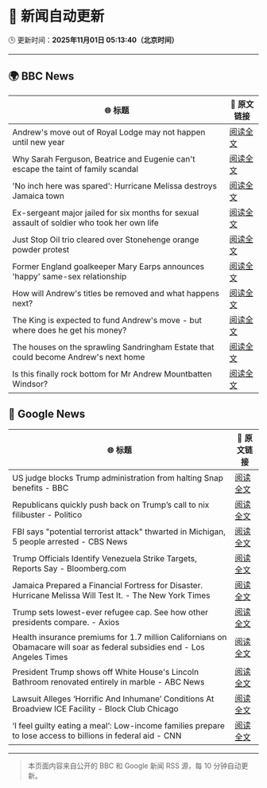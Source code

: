 # 🧠 新闻自动更新

🕒 更新时间：**2025年11月01日 05:13:40（北京时间）**

---

## 🌍 BBC News

| 🌐 标题 | 🔗 原文链接 |
|--------|-------------|
| Andrew's move out of Royal Lodge may not happen until new year | [阅读全文](https://www.bbc.com/news/articles/c2emmdnw82yo?at_medium=RSS&at_campaign=rss) |
| Why Sarah Ferguson, Beatrice and Eugenie can't escape the taint of family scandal | [阅读全文](https://www.bbc.com/news/articles/cy8vrzpgxnro?at_medium=RSS&at_campaign=rss) |
| 'No inch here was spared': Hurricane Melissa destroys Jamaica town | [阅读全文](https://www.bbc.com/news/videos/ce3xxzg09gro?at_medium=RSS&at_campaign=rss) |
| Ex-sergeant major jailed for six months for sexual assault of soldier who took her own life | [阅读全文](https://www.bbc.com/news/articles/cvgd1zk5nrgo?at_medium=RSS&at_campaign=rss) |
| Just Stop Oil trio cleared over Stonehenge orange powder protest | [阅读全文](https://www.bbc.com/news/articles/cjekdqj7529o?at_medium=RSS&at_campaign=rss) |
| Former England goalkeeper Mary Earps announces 'happy' same-sex relationship | [阅读全文](https://www.bbc.com/news/articles/c620lyx5p17o?at_medium=RSS&at_campaign=rss) |
| How will Andrew's titles be removed and what happens next? | [阅读全文](https://www.bbc.com/news/articles/c5ylk9r336zo?at_medium=RSS&at_campaign=rss) |
| The King is expected to fund Andrew's move - but where does he get his money? | [阅读全文](https://www.bbc.com/news/articles/cwy5lzq94gqo?at_medium=RSS&at_campaign=rss) |
| The houses on the sprawling Sandringham Estate that could become Andrew's next home | [阅读全文](https://www.bbc.com/news/articles/c201zvrpvw9o?at_medium=RSS&at_campaign=rss) |
| Is this finally rock bottom for Mr Andrew Mountbatten Windsor? | [阅读全文](https://www.bbc.com/news/articles/c62elnjnqqxo?at_medium=RSS&at_campaign=rss) |

## 📰 Google News

| 🌐 标题 | 🔗 原文链接 |
|--------|-------------|
| US judge blocks Trump administration from halting Snap benefits - BBC | [阅读全文](https://news.google.com/rss/articles/CBMiWkFVX3lxTFBxX25wMUxHS3lrYklPeWU3MVhYcHpVUnFsOWJLUmpOVlFoazZNMXBOX1hCTkNCblJTSjMxemhpV1F3UVFEcE5wcV9xMVMxWllmQ25qQmtoR1Zqd9IBX0FVX3lxTE1LamNpVVM3MnRpcTJXc0k4bWpCSFpGQWJLeVVjTUltWVpncjllSG1ZNDVUWEFuTERZZDRtdzdlMnd6d0F2ZlBqaVcwYTR2UW9BY0h0TjhGc2E5REl1M1hv?oc=5) |
| Republicans quickly push back on Trump’s call to nix filibuster - Politico | [阅读全文](https://news.google.com/rss/articles/CBMikAFBVV95cUxQNWRRRjZxdmVMOXpZR0U5Mk43T04tQ0lQNzJrdFMwemhpLThKTDVnNXhONFkyS29UaFVZdlRGV242UFNSUnhybnZtNGNuVUVHQzV3YUVfY2ROekRVVWl0OGZCdGEyZFBuckxtb0s1TUx0RjNnUTg2RktBV3VvbXIwM3lJMGVFVkd6Z0phS2xxT2I?oc=5) |
| FBI says "potential terrorist attack" thwarted in Michigan, 5 people arrested - CBS News | [阅读全文](https://news.google.com/rss/articles/CBMipgFBVV95cUxQRnBIaUY4SFBqc280TzhTX19zSkxrTHpETkF4RnF1RjQyWGNOOWVJVGFYQzVYTnBJWEo3TTQzUE8xVFFza2MxZk51dmJwdy1oc09fMlBHWF8zSTE3QldyenZUSUtXRmMyZF9pWnJvZFNCS01UT3dwblhZTVMzbzNUUE9rdXJTZ2ktYUZFZzNqS3BUazRRTS1HWFlBMFhRRTV3YXBKSXp30gGrAUFVX3lxTE1saFl5dW9nNUJtM0RoR2N3dmo2bHlkWmhVUXJwc0dvLWVZUlgxUjBhUEMtd05LaUExUmhjZnp5alNsNGdxR0p1S1FEQmg0NVFYa2QyWjZFeDF5dkdtUTd2bUdZWXA3ZHZkcTloWTVjd2REY3RuZGJkTTFnX1NzQk95TjFBZXh5b2F2eGdscFBYd0FmbFJUdG9EcXJ3dFo5bXYzaDIwa0pHbEFnSQ?oc=5) |
| Trump Officials Identify Venezuela Strike Targets, Reports Say - Bloomberg.com | [阅读全文](https://news.google.com/rss/articles/CBMisgFBVV95cUxNb0lWS0tFa2dJalpqaVBubHNFMFJGNVIzVFRjZUJ3eWZpMU52YkNzaFlfSDF2OWpVVVZxcFZPS3ZyenV5d3B6WXlhSXREM3ZrQ1lFQzd6M3EzaFZZUlpIMFQwdk9aa3VwVWtsTDhqNWR5MFJQWk9ZQmU2Vm56UGcxelA5N3hDVjlzZDQ1MGh4d3h3ekczcEdqd1RzNkRmT2g3STVldHd0QTgzM1psVUdLTFNn?oc=5) |
| Jamaica Prepared a Financial Fortress for Disaster. Hurricane Melissa Will Test It. - The New York Times | [阅读全文](https://news.google.com/rss/articles/CBMisAFBVV95cUxQUDRZR0tyTFE5cm1jTGU4SjJrT0FpYnFLNkJ4cXl1a1RXcXdDTVRiQmdGQjV0SS1YazVTbjFuZEY3WHhiRWZUZS14MUg5YjNXYkxXTDk4NWxkOGEzdHhGdWlVVmhtelRkZ1BUVzlOcUJ6ZlpYbzZ2R185Wmc4YWtIdTFmRnk3U1VJSjl0UUFuVEt2aDYyN18waXhST1FFSDg1dEpJbGJ2NmVuTGc4dm5QQQ?oc=5) |
| Trump sets lowest-ever refugee cap. See how other presidents compare. - Axios | [阅读全文](https://news.google.com/rss/articles/CBMijgFBVV95cUxPVzBONDdMamtrQml0XzFGR0lkRkRwTG1jN044Wm9Bd1NhLXFVeUwxbDIweU11anFWc2JxdHAwUklCVnZXODRZV1ZuSEdsWjJTRVBZd290SDhtMVJmMWE1X2JfcTMySG1KanRqNUFGbDJNWFpHeGwzbTZDd0pmVkhIcWplVVNNcGxWTVVUN1dB?oc=5) |
| Health insurance premiums for 1.7 million Californians on Obamacare will soar as federal subsidies end - Los Angeles Times | [阅读全文](https://news.google.com/rss/articles/CBMi6AFBVV95cUxNTWRfdk9nSzZzTXRvYV9OWnRzRWx3T2R6RHdoMXYycTctQTQ4RXU4NmI3Z3R6SWlMVDdQM1diTk54ZDRQalZabkZYaHpHbU1mTE1kRWRqc01lRUxsWi13MFp2Wmxic3N6aUo4U042Zk5GcF9uR1pfU29LVUw4MHB6UEFCdVJnTWlTY3NhbG93THBxUnU1RV9ZTWZZbXk0amRjYzQ3Z0RHbXZUZDY3UzhrSDVtb2Z0eEFrd0xydUZnTW5taFNzaXd4QU12U1FXQU93eEhkUUZkQ2NnT0o5OG5tei1WZHNIT0dQ?oc=5) |
| President Trump shows off White House's Lincoln Bathroom renovated entirely in marble - ABC News | [阅读全文](https://news.google.com/rss/articles/CBMiqAFBVV95cUxOMHdzV01rYlJWTmRPSVRYdUJscGF2aWZwT2NnOE1INklzTldGdGE2emhXckRwTTdUSUF5WGtjUk5nb1JmMWVQV3haN01ETFFodUtnMG5CcXlNcnp6c1lZRUNGcHdsRjI4ZDgxLXdyT0VXOHVMUU1uWGVuaTEtX1lKNVAyTS1XMmF1cjJnTWFCV2VrUHQ2bzJCcUxPRjlweWkxLVpWa1lZV3XSAa4BQVVfeXFMUHNKNWl5d0hYQWRoQ1lWNS1COGhqTmZwSTFwelRNREw5c0lUQkhrLXl4cGE1Y3huczdncC14YUFjTXZnenZCWlE0UFV3Mm0yeDBDb2JHN25vVTRnc3plSEV2MUlRbVY5WjhybWgzXy1iM1RGZVMtUnlJeHJ5M0YtdGJsaWdIeG5vTG1NT2RWMVRPWHEtZUY3bHNxaUZ3R3hLNWQ4cU5uMk5FUnFPNWlB?oc=5) |
| Lawsuit Alleges ‘Horrific And Inhumane’ Conditions At Broadview ICE Facility - Block Club Chicago | [阅读全文](https://news.google.com/rss/articles/CBMitgFBVV95cUxOMW5RUXVfZnBlbnJaXzNibnIyUUgwekFSNVN2Tlc2NzFEWFltYnhJMVdsd0RfZWw5XzdVRExOenVYYTczbDVIaFZjSi1DeHZZd3FjcXVGU2YtYnFlNlI2azFTd1VCNFd5cTBPYUM5dzlPc2c5bU1rb1JBZUtoTlM0eDY1Tk5jQlRyYzMwbU13NE84UnM5WnhVNVp1TXc5QVhXekZnaElWX2x4aENxX1J2R0dRWnpjZw?oc=5) |
| ‘I feel guilty eating a meal’: Low-income families prepare to lose access to billions in federal aid - CNN | [阅读全文](https://news.google.com/rss/articles/CBMikwFBVV95cUxOSFN0S2FwOGpsSzB1RjlIWTVLRFpvNVhGWGsxMkhkelRXRVQzeDZXNGFuVERlYVEzUjBhVHZaanFzMWNrTi1oZXZudlFjb2NnZEhyTGxxVFhVRk1iVDFFaml0M1lQTzQ0SUFmdXgzc2luR2o4UFZTcW9CV3ZtbWF2Z29xRG51MS1OTGVkcXo0VnllRXc?oc=5) |

---
> 本页面内容来自公开的 BBC 和 Google 新闻 RSS 源，每 10 分钟自动更新。